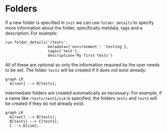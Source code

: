 # Folders

If a new folder is specified in `init` we can use `folder_details` to specify more information about the folder, specifically metdata, tags and a description. For
example:
```
run.folder_details('/tests',
                   metadata={'environment': 'testing'},
                   tags=['test'],
                   description='My first tests')
```
All of these are optional so only the information required by the user needs to be set. The folder `tests` will be created if it
does not exist already:
``` mermaid
graph LR
  A[root] --> B[tests];
```

Intermediate folders are created automatically as necessary.
For example, if a name like `/tests/test1/sim` is specified, the folders `tests` and `test1` will be created if they do not already exist.
``` mermaid
graph LR
  A[root] --> B[tests];
  B[tests] --> C[test1];
  C --> D[sim];
```
